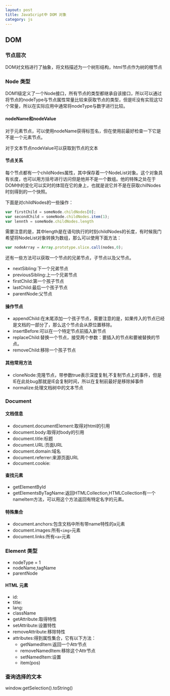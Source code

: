```yaml
---
layout: post
title: JavaScript中 DOM 对象
category: js
---
```



## DOM

### 节点层次

DOM对文档进行了抽象，将文档描述为一个树形结构，html节点作为树的根节点

### Node 类型

DOM1级定义了一个Node接口，所有节点的类型都继承自该接口，所以可以通过将节点的nodeType与节点属性常量比较来获取节点的类型，但是IE没有实现这12个常量，所以在实际应用中通常将nodeType与数字进行比较。
#### nodeName和nodeValue

对于元素节点，可以使用nodeName获得标签名，但在使用前最好检查一下它是不是一个元素节点。

对于文本节点nodeValue可以获取到节点的文本

#### 节点关系

每个节点都有一个childNodes属性，其中保存着一个NodeList对象。这个对象具有长度，也可以用方括号进行访问但是他并不是一个数组。他的特殊之处在于DOM中的变化可以实时的体现在它的身上，也就是说它并不是在获取chilNodes时刻得到的一个快照。

下面是对childNodes的一些操作：

```javascript
var firstChild = someNode.childNodes[0];
var secondChild = someNode.childNodes.item(1);
var lennth = someNode.childNodes.length
```

需要注意的是，其中length是在语句执行的时刻childNodes的长度，有时候我门希望将NodeList对象转换为数组，那么可以使用下面方法：

```javascript
var nodeArray = Array.prototype.slice.call(nodes,0);
```
还有一些方法可以获取一个节点的兄弟节点，子节点以及父节点。

+ nextSibling:下一个兄弟节点
+ previousSibling:上一个兄弟节点
+ firstChild:第一个孩子节点
+ lastChild:最后一个孩子节点
+ parentNode:父节点

#### 操作节点

+ appendChild:在末尾添加一个孩子节点，需要注意的是，如果传入的节点已经是文档的一部分了，那么这个节点会从原位置移除。
+ insertBefore:可以在一个特定节点前插入新节点
+ replaceChild:替换一个节点，接受两个参数：要插入的节点和要被替换的节点。
+ removeChild:移除一个孩子节点

#### 其他常用方法

+ cloneNode:克隆节点，带参数true表示深度复制,不复制节点上的事件，但是IE在此处bug那就是IE会复制时间，所以在复制前最好是移除掉事件
+ normalize:处理文档树中的文本节点


### Document

#### 文档信息

+ document.documentElement:取得对html的引用
+ document.body:取得对body的引用
+ document.title:标题
+ document.URL:页面URL
+ document.domain:域名
+ document.referrer:来源页面URL
+ document.cookie:

#### 查找元素

+ getElementById
+ getElementsByTagName:返回HTMLCollection,HTMLCollection有一个nameItem方法，可以用这个方法返回有特定名字的元素。

#### 特殊集合

+ document.anchors:包含文档中所有带name特性的a元素
+ document.images:所有`<img>`元素
+ document.links:所有`<a>`元素

### Element 类型

+ nodeType = 1
+ nodeName,tagName
+ parentNode


#### HTML 元素

+ id:
+ title:
+ lang:
+ className
+ getAttribute:取得特性
+ setAttribute:设置特性
+ removeAttribute:移除特性
+ attributes:得到属性集合，它有以下方法：
  + getNamedItem:返回一个Attr节点
  + removeNamedItem:移除这个Attr节点
  + setNamedItem:设置
  + item(pos)


### 查询选择的文本

window.getSelection().toString()
